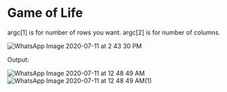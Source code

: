 # Game of Life
argc[1] is for number of rows you want.
argc[2] is for number of columns.

![WhatsApp Image 2020-07-11 at 2 43 30 PM](https://user-images.githubusercontent.com/54345655/87220856-20686280-c385-11ea-9946-38915b83451a.jpeg)

Output:

![WhatsApp Image 2020-07-11 at 12 48 49 AM](https://user-images.githubusercontent.com/54345655/87190772-bada8e80-c310-11ea-8497-116c2fed9146.jpeg)
![WhatsApp Image 2020-07-11 at 12 48 49 AM(1)](https://user-images.githubusercontent.com/54345655/87190779-bca45200-c310-11ea-9c98-eab6086ce352.jpeg)
